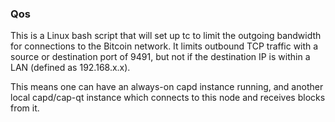 ### Qos ###

This is a Linux bash script that will set up tc to limit the outgoing bandwidth for connections to the Bitcoin network. It limits outbound TCP traffic with a source or destination port of 9491, but not if the destination IP is within a LAN (defined as 192.168.x.x).

This means one can have an always-on capd instance running, and another local capd/cap-qt instance which connects to this node and receives blocks from it.
